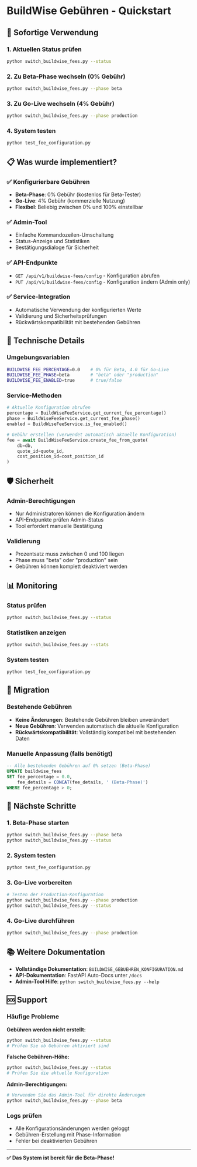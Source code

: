 # BuildWise Gebühren - Quickstart

## 🚀 Sofortige Verwendung

### 1. Aktuellen Status prüfen
```bash
python switch_buildwise_fees.py --status
```

### 2. Zu Beta-Phase wechseln (0% Gebühr)
```bash
python switch_buildwise_fees.py --phase beta
```

### 3. Zu Go-Live wechseln (4% Gebühr)
```bash
python switch_buildwise_fees.py --phase production
```

### 4. System testen
```bash
python test_fee_configuration.py
```

## 📋 Was wurde implementiert?

### ✅ Konfigurierbare Gebühren
- **Beta-Phase**: 0% Gebühr (kostenlos für Beta-Tester)
- **Go-Live**: 4% Gebühr (kommerzielle Nutzung)
- **Flexibel**: Beliebig zwischen 0% und 100% einstellbar

### ✅ Admin-Tool
- Einfache Kommandozeilen-Umschaltung
- Status-Anzeige und Statistiken
- Bestätigungsdialoge für Sicherheit

### ✅ API-Endpunkte
- `GET /api/v1/buildwise-fees/config` - Konfiguration abrufen
- `PUT /api/v1/buildwise-fees/config` - Konfiguration ändern (Admin only)

### ✅ Service-Integration
- Automatische Verwendung der konfigurierten Werte
- Validierung und Sicherheitsprüfungen
- Rückwärtskompatibilität mit bestehenden Gebühren

## 🔧 Technische Details

### Umgebungsvariablen
```bash
BUILDWISE_FEE_PERCENTAGE=0.0    # 0% für Beta, 4.0 für Go-Live
BUILDWISE_FEE_PHASE=beta        # "beta" oder "production"
BUILDWISE_FEE_ENABLED=true      # true/false
```

### Service-Methoden
```python
# Aktuelle Konfiguration abrufen
percentage = BuildWiseFeeService.get_current_fee_percentage()
phase = BuildWiseFeeService.get_current_fee_phase()
enabled = BuildWiseFeeService.is_fee_enabled()

# Gebühr erstellen (verwendet automatisch aktuelle Konfiguration)
fee = await BuildWiseFeeService.create_fee_from_quote(
    db=db,
    quote_id=quote_id,
    cost_position_id=cost_position_id
)
```

## 🛡️ Sicherheit

### Admin-Berechtigungen
- Nur Administratoren können die Konfiguration ändern
- API-Endpunkte prüfen Admin-Status
- Tool erfordert manuelle Bestätigung

### Validierung
- Prozentsatz muss zwischen 0 und 100 liegen
- Phase muss "beta" oder "production" sein
- Gebühren können komplett deaktiviert werden

## 📊 Monitoring

### Status prüfen
```bash
python switch_buildwise_fees.py --status
```

### Statistiken anzeigen
```bash
python switch_buildwise_fees.py --stats
```

### System testen
```bash
python test_fee_configuration.py
```

## 🔄 Migration

### Bestehende Gebühren
- **Keine Änderungen**: Bestehende Gebühren bleiben unverändert
- **Neue Gebühren**: Verwenden automatisch die aktuelle Konfiguration
- **Rückwärtskompatibilität**: Vollständig kompatibel mit bestehenden Daten

### Manuelle Anpassung (falls benötigt)
```sql
-- Alle bestehenden Gebühren auf 0% setzen (Beta-Phase)
UPDATE buildwise_fees 
SET fee_percentage = 0.0, 
    fee_details = CONCAT(fee_details, ' (Beta-Phase)')
WHERE fee_percentage > 0;
```

## 🎯 Nächste Schritte

### 1. Beta-Phase starten
```bash
python switch_buildwise_fees.py --phase beta
python switch_buildwise_fees.py --status
```

### 2. System testen
```bash
python test_fee_configuration.py
```

### 3. Go-Live vorbereiten
```bash
# Testen der Production-Konfiguration
python switch_buildwise_fees.py --phase production
python switch_buildwise_fees.py --status
```

### 4. Go-Live durchführen
```bash
python switch_buildwise_fees.py --phase production
```

## 📚 Weitere Dokumentation

- **Vollständige Dokumentation**: `BUILDWISE_GEBUEHREN_KONFIGURATION.md`
- **API-Dokumentation**: FastAPI Auto-Docs unter `/docs`
- **Admin-Tool Hilfe**: `python switch_buildwise_fees.py --help`

## 🆘 Support

### Häufige Probleme

**Gebühren werden nicht erstellt:**
```bash
python switch_buildwise_fees.py --status
# Prüfen Sie ob Gebühren aktiviert sind
```

**Falsche Gebühren-Höhe:**
```bash
python switch_buildwise_fees.py --status
# Prüfen Sie die aktuelle Konfiguration
```

**Admin-Berechtigungen:**
```bash
# Verwenden Sie das Admin-Tool für direkte Änderungen
python switch_buildwise_fees.py --phase beta
```

### Logs prüfen
- Alle Konfigurationsänderungen werden geloggt
- Gebühren-Erstellung mit Phase-Information
- Fehler bei deaktivierten Gebühren

---

**✅ Das System ist bereit für die Beta-Phase!** 